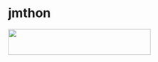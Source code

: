 # jmthon

<p align="left"><a href="https://heroku.com/deploy?template=https://github.com/muhammed/music"> <img src="https://img.shields.io/badge/Deploy%20To%20Heroku-purple?style=for-the-badge&logo=heroku" width="320" height="58.45"/></a></p>
